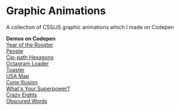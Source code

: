 # Graphic Animations
A collection of CSS/JS graphic animations which I made on Codepen

**Demos on Codepen**<br>
[Year of the Rooster](https://codepen.io/TWAIN/full/OWOdKd/)<br>
[People](https://codepen.io/TWAIN/full/wgQEzJ/)<br>
[Cip-path Hexagons](https://codepen.io/TWAIN/full/ygGyzj/)<br>
[Octagram Loader](https://codepen.io/TWAIN/full/YZWXVg/)<br>
[Toaster](https://codepen.io/TWAIN/full/rjQNpJ/)<br>
[USA Map](https://codepen.io/TWAIN/full/VKoaXw/)<br>
[Cone Illusion](https://codepen.io/TWAIN/full/jyojzv/)<br>
[What's Your Superpower?](https://codepen.io/TWAIN/full/jBpMdL/)<br>
[Crazy Eights](https://codepen.io/TWAIN/full/oZJBZK/)<br>
[Obscured Words](https://codepen.io/TWAIN/full/yMwdEX/)<br>


